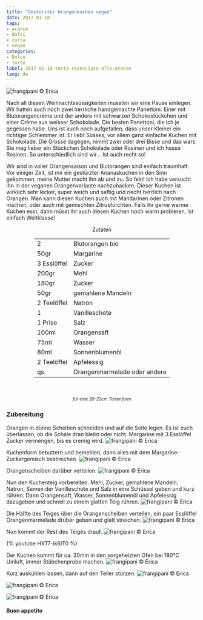 ```yaml
---
title: "Gestürzter Orangenkuchen vegan"
date: 2017-01-18
tags:
- arance
- dolci
- torta
- vegan
categories:
- Dolce
- Torte
label: 2017-01-18-torta-rovesciata-alle-arance
lang: de
---
```

![](../2017-01-18-torta-rovesciata-alle-arance-vegan/header.jpg "frangipani © Erica")

Nach all diesen Weihnachtssüssigkeiten mussten wir eine Pause einlegen. Wir hatten auch noch zwei herrliche handgemachte Panettoni. Einer mit Blutorangencrème und der andere mit schwarzen Schokostückchen und einer Crème aus weisser Schokolade. Die besten Panettoni, die ich je gegessen habe. Uns ist auch noch aufgefallen, dass unser Kleiner ein richtiger Schlemmer ist. Er liebt Süsses, vor allem ganz einfache Kuchen mit Schokolade. Die Grosse dagegen, nimmt zwei oder drei Bisse und das wars. Sie mag lieber ein Stückchen Schokolade oder Rosinen und ich hasse Rosinen. So unterschiedlich sind wir... Ist auch recht so!

Wir sind in voller Orangensaison und Blutorangen sind einfach traumhaft. Vor einiger Zeit, ist mir ein gestürzter Ananaskuchen in den Sinn gekommen, meine Mutter macht ihn ab und zu. So fein! Ich habe versucht ihn in der veganen Orangenvariante nachzubacken. Dieser Kuchen ist wirklich sehr lecker, super weich und saftig und riecht herrlich nach Orangen. Man kann diesen Kuchen auch mit Mandarinen oder Zitronen machen, oder auch mit gemischten Zitrusfürchten. Falls ihr gerne warme Kuchen esst, dann müsst ihr auch diesen Kuchen noch warm probieren, ist einfach Weltklasse!

<div id="wrapper" style="text-align: center">
  <div id="yourdiv" style="display: inline-block;">
    <div class="ingredients">
      <div class="ingredients-title">Zutaten</div>
      <table>
        <tbody>
          <tr>
            <td>2</td>
            <td>Blutorangen bio</td>
          </tr>
          <tr>
            <td>50gr</td>
            <td>Margarine</td>        
          </tr>
          <tr>
            <td>3 Esslöffel</td>
            <td>Zucker</td>
          </tr>
          <tr>
            <td>200gr</td>
            <td>Mehl</td>
          </tr>
          <tr>
            <td>180gr</td>
            <td>Zucker</td>
          </tr>
          <tr>
            <td>50gr</td>
            <td>gemahlene Mandeln</td>
          </tr>
          <tr>
            <td>2 Teelöffel</td>
            <td>Natron</td>
          </tr>
          <tr>
            <td>1</td>
            <td>Vanilleschote</td>
          </tr>
          <tr>
            <td>1 Prise</td>
            <td>Salz</td>
          </tr>
          <tr>
            <td>100ml</td>
            <td>Orangensaft</td>
          </tr>
          <tr>
            <td>75ml</td>
            <td>Wasser</td>        
          </tr>
          <tr>
            <td>80ml</td>
            <td>Sonnenblumenöl</td>
          </tr>
          <tr>
            <td>2 Teelöffel</td>
            <td>Apfelessig</td>
          </tr>
          <tr>
            <td>qs</td>
            <td>Orangenmarmelade oder andere</td>
          </tr>
        </tbody>
      </table>
      <br></br>
      <i class="pull-right" style="font-size: 80%;">für eine 20-22cm Tortenform</i>
    </div>
  </div>
</div>


<h3>
  <font color="grey">
    <i class="fa fa-cogs"></i>
  </font> Zubereitung
</h3>

Orangen in dünne Scheiben schneiden und auf die Seite legen. Es ist euch überlassen, ob die Schale dran bleibt oder nicht. Margarine mit 3 Esslöffel Zucker vermengen, bis es cremig wird.
![](../2017-01-18-torta-rovesciata-alle-arance-vegan/margarina.jpg "frangipani © Erica")

Kuchenform bebuttern und bemehlen, dann alles mit dem Margarine-Zuckergemisch bestreichen.
![](../2017-01-18-torta-rovesciata-alle-arance-vegan/base.jpg "frangipani © Erica")

Orangenscheiben darüber verteilen.
![](../2017-01-18-torta-rovesciata-alle-arance-vegan/arance.jpg "frangipani © Erica")

Nun den Kuchenteig vorbereiten. Mehl, Zucker, gemahlene Mandeln, Natron, Samen der Vanilleschote und Salz in eine Schüssel geben und kurz rühren. Dann Orangensaft, Wasser, Sonnenblumenöl und Apfelessig dazugeben und schnell zu einem glatten Teig rühren.
![](../2017-01-18-torta-rovesciata-alle-arance-vegan/impasto.jpg "frangipani © Erica")

Die Hälfte des Teiges über die Orangenscheiben verteilen, ein paar Esslöffel Orangenmarmelade drüber geben und glatt streichen.
![](../2017-01-18-torta-rovesciata-alle-arance-vegan/marmellata.jpg "frangipani © Erica")

Nun kommt der Rest des Teiges drauf.
![](../2017-01-18-torta-rovesciata-alle-arance-vegan/teglia.jpg "frangipani © Erica")

{% youtube HXT7-ik6IT0 %}

Der Kuchen kommt für ca. 30min in den vorgeheizten Ofen bei 180°C Umluft, immer Stäbchenprobe machen.
![](../2017-01-18-torta-rovesciata-alle-arance-vegan/sfornata.jpg "frangipani © Erica")

Kurz auskühlen lassen, dann auf den Teller stürzen.
![](../2017-01-18-torta-rovesciata-alle-arance-vegan/risultato1.jpg "frangipani © Erica")

![](../2017-01-18-torta-rovesciata-alle-arance-vegan/risultato2.jpg "frangipani © Erica")

![](../2017-01-18-torta-rovesciata-alle-arance-vegan/risultato3.jpg "frangipani © Erica")


<h4>Buon appetito
  <font color="red">
    <i class="fa fa-smile-o"></i>
  </font>
</h4>
